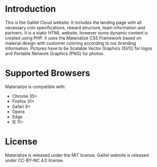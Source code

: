 # Introduction

This is the Galilel Cloud website. It includes the landing page with all
necessary coin specifications, reward structure, team information and partners.
It is a static HTML website, however some dynamic content is created using PHP.
It uses the Materialize CSS Framework based on material design with customer
coloring according to our branding information. Pictures have to be Scalable
Vector Graphics (SVG) for logos and Portable Network Graphics (PNG) for photos.

# Supported Browsers

Materialize is compatible with:

* Chrome 35+
* Firefox 31+
* Safari 9+
* Opera
* Edge
* IE 11+

# License

Materialize is released under the MIT license. Galilel website is released
under CC-BY-NC 4.0 license.
